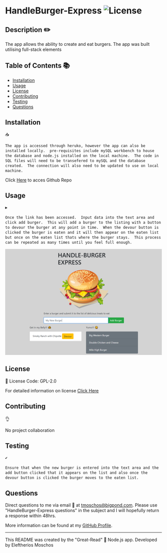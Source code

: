 # HandleBurger-Express ![License](https://img.shields.io/static/v1?label=Licesne&message=GPL-2.0&color=green)
  

  ## Description ✏️
  
  The app allows the ability to create and eat burgers.  The app was built utilising full-stack elements
  
  ## Table of Contents 📚
  
  * [Installation](#installation)
  * [Usage](#usage)
  * [License](#license)
  * [Contributing](#Contributing)
  * [Testing](#Testing)
  * [Questions](#Questions)
  
  ## Installation 

  ```
  📥 
  
  The app is accessed through heruko, however the app can also be installed locally.  pre-requisites include mySQL workbench to house the database and node.js installed on the local machine.  The code in SQL files will need to be transefered to mySQL and the database created.  The connection will also need to be updated to use on local machine. 
  ```
  Click [Here](https://github.com/EMoschos/burger-express) to acces Github Repo

  ## Usage 

  ```
  ▶️ 
  
  Once the link has been accessed.  Input data into the text area and click add burger.  This will add a burger to the listing with a button to devour the burger at any point in time.  When the devour button is clicked the burger is eaten and it will then appear on the eaten list but once on the eaten list thats where the burger stays.  This process can be repeated as many times until you feel full enough. 
  ```

![Burger App in use](./public/assets/img/BurgerApp.PNG)

  ## License 
  
  📜 License Code: GPL-2.0

  For detailed information on license [Click Here](https://opensource.org/licenses/GPL-2.0)
  
  ## Contributing
  
  👌 
  
  No project collaboration
  
  ## Testing 

  ```
  ✔️ 
  
  Ensure that when the new burger is entered into the text area and the add button clicked that it appears on the list and also once the devour button is clicked the burger moves to the eaten list.
  ```

  ## Questions 
  
  Direct questions to me via email 📧 at [tmoschos@bigpond.com](tmoschos@bigpond.com).  Please use "HandleBurger-Express questions" in the subject and I will hopefully return a response within 48hrs.

  More information can be found at my [GitHub Profile](https://github.com/EMoschos).
  
---
This README was created by the "Great-Read" 📝 Node.js app.  Developed by Eleftherios Moschos
